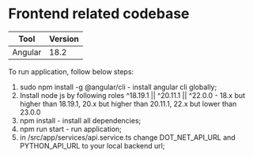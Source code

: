 # Frontend related codebase

|Tool| Version |
|----|---------|
|Angular| 18.2 |


To run application, follow below steps:
1) sudo npm install -g @angular/cli - install angular cli globally;
2) Install node js by following roles ^18.19.1 || ^20.11.1 || ^22.0.0 -  18.x but higher than 18.19.1, 20.x but higher than 20.11.1, 22.x but lower than 23.0.0
3) npm install - install all dependencies;
4) npm run start - run application;
5) in /src/app/services/api.service.ts change DOT_NET_API_URL and PYTHON_API_URL to your local backend url;
